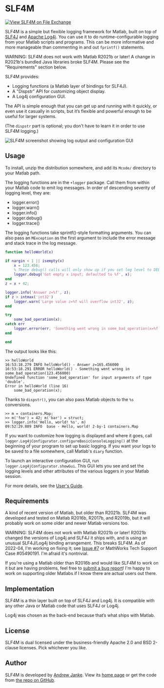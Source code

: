 # SLF4M

[![View SLF4M on File Exchange](https://www.mathworks.com/matlabcentral/images/matlab-file-exchange.svg)](https://www.mathworks.com/matlabcentral/fileexchange/85740-slf4m)

SLF4M is a simple but flexible logging framework for Matlab, built on top of [SLF4J](https://www.slf4j.org/) and [Apache Log4j](https://logging.apache.org/log4j/1.2/). You can use it to do runtime-configurable logging from your Matlab scripts and programs. This can be more informative and more manageable than commenting in and out `fprintf()` statements.

WARNING: SLF4M does not work with Matlab R2021b or later! A change in R2021b's bundled Java libraries broke SLF4M. Please see the "Requirements" section below.

SLF4M provides:

* Logging functions (a Matlab layer of bindings for SLF4J).
* A "Dispstr" API for customizing object display.
* A Log4j configuration GUI.

The API is simple enough that you can get up and running with it quickly, or even use it casually in scripts, but it’s flexible and powerful enough to be useful for larger systems.

(The `dispstr` part is optional; you don't have to learn it in order to use SLF4M logging.)

![SLF4M screenshot showing log output and configuration GUI](docs/images/SLF4M-configurator-screenshot-scaled.png)

## Usage

To install, unzip the distribution somewhere, and add its `Mcode/` directory to your Matlab path.

The logging functions are in the `+logger` package. Call them from within your Matlab code to emit log messages. In order of descending severity of logging level, they are:

* logger.error()
* logger.warn()
* logger.info()
* logger.debug()
* logger.trace()

The logging functions take sprintf()-style formatting arguments. You can also pass
an `MException` as the first argument to include the error message and stack
trace in the log message.

```matlab
function helloWorld(x)

if nargin < 1 || isempty(x)
    x = 123.456;
    % These debug() calls will only show up if you set log level to DEBUG
    logger.debug('Got empty x input; defaulted to %f', x);
end
z = x + 42;

logger.info('Answer z=%f', z);
if z > intmax('int32')
    logger.warn('Large value z=%f will overflow int32', z);
end

try
    some_bad_operation(x);
catch err
    logger.error(err, 'Something went wrong in some_bad_operation(x=%f)', x);
end

end
```

The output looks like this:

```text
>> helloWorld
16:53:18.279 INFO helloWorld() - Answer z=165.456000
16:53:18.291 ERROR helloWorld() - Something went wrong in some_bad_operation(123.456000)
Undefined function 'some_bad_operation' for input arguments of type 'double'.
Error in helloWorld (line 16)
    some_bad_operation(x);
```

Thanks to `dispstr()`, you can also pass Matlab objects to the `%s` conversions.

```text
>> m = containers.Map;
>> m('foo') = 42; m('bar') = struct;
>> logger.info('Hello, world! %s', m)
09:52:29.809 INFO  base - Hello, world! 2-by-1 containers.Map
```

If you want to customize how logging is displayed and where it goes, call `logger.Log4jConfigurator.configureBasicConsoleLogging()` at the beginning of your program to set up basic logging. If you want your logs to be saved to a file somewhere, call Matlab's `diary` function.

To launch an interactive configuration GUI, run `logger.Log4jConfigurator.showGui`. This GUI lets you see and set the logging levels and other attributes of the various loggers in your Matlab session.

For more details, see the [User's Guide](UserGuide.html).

## Requirements

A kind of recent version of Matlab, but older than R2021b. SLF4M was developed and tested on Matlab R2016b, R2017b, and R2019b, but it will probably work on some older and newer Matlab versions too.

WARNING: SLF4M does not work with Matlab R2021b or later! R2021b changed the versions of Log4j and SLF4J it ships with, and is using an unusual SLF4J/Log4j binding arrangement. This breaks SLF4M. As of 2022-04, I'm working on fixing it; see [Issue #7](https://github.com/janklab/SLF4M/issues/7) or MathWorks Tech Support Case #05490191. I'm afraid it's nontrivial.

If you're using a Matlab older than R2016b and would like SLF4M to work on it but are having problems, feel free to [submit a bug report](https://github.com/janklab/SLF4M/issues)! I'm happy to work on supporting older Matlabs if I know there are actual users out there.

## Implementation

SLF4M is a thin layer built on top of SLF4J and Log4j. It is compatible with any other Java or Matlab code that uses SLF4J or Log4j.

Log4j was chosen as the back-end because that’s what ships with Matlab.

## License

SLF4M is dual licensed under the business-friendly Apache 2.0 and BSD 2-clause licenses. Pick whichever you like.

## Author

SLF4M is developed by [Andrew Janke](https://apjanke.net). View its [home page](https://slf4m.janklab.net) or get the code from [the repo on GitHub](https://github.com/janklab/SLF4M).
